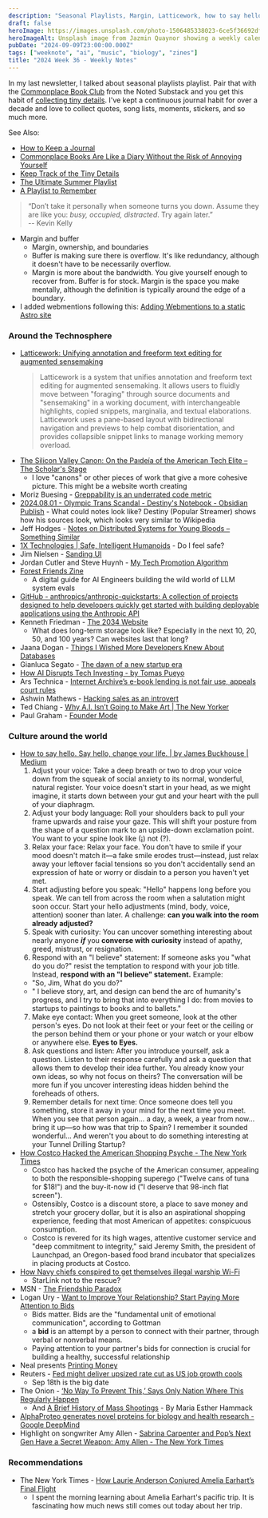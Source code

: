 ```yaml
---
description: "Seasonal Playlists, Margin, Latticework, how to say hello, AlphaProteo, and highlighting Amy Allen."
draft: false
heroImage: https://images.unsplash.com/photo-1506485338023-6ce5f36692df?ixlib=rb-4.0.3&ixid=M3wxMjA3fDB8MHxwaG90by1wYWdlfHx8fGVufDB8fHx8fA%3D%3D&auto=format&fit=crop&w=2370&q=80
heroImageAlt: Unsplash image from Jazmin Quaynor showing a weekly calendar
pubDate: "2024-09-09T23:00:00.000Z"
tags: ["weeknote", "ai", "music", "biology", "zines"]
title: "2024 Week 36 - Weekly Notes"
---
```


In my last newsletter, I talked about seasonal playlists playlist. Pair that with the [Commonplace Book Club](https://jillianhess.substack.com/p/the-commonplace-book-club-cbc-starts) from the Noted Substack and you get this habit of [collecting tiny details](https://www.nytimes.com/2020/09/11/at-home/newsletter.html?campaign_id=9&emc=edit_nn_20240831&instance_id=133108&nl=the-morning&regi_id=197092347&segment_id=176545&te=1&user_id=53888c42b17ce2b613ad43a8e73d64ef). I've kept a continuous journal habit for over a decade and love to collect quotes, song lists, moments, stickers, and so much more.

See Also:

- [How to Keep a Journal](https://www.nytimes.com/2021/11/02/magazine/journaling.html?campaign_id=9&emc=edit_nn_20240831&instance_id=133108&nl=the-morning&regi_id=197092347&segment_id=176545&te=1&user_id=53888c42b17ce2b613ad43a8e73d64ef)
- [Commonplace Books Are Like a Diary Without the Risk of Annoying Yourself](https://www.nytimes.com/2022/03/22/magazine/commonplace-books-recommendation.html?campaign_id=9&emc=edit_nn_20240831&instance_id=133108&nl=the-morning&regi_id=197092347&segment_id=176545&te=1&user_id=53888c42b17ce2b613ad43a8e73d64ef)
- [Keep Track of the Tiny Details](https://www.nytimes.com/2020/09/11/at-home/newsletter.html?campaign_id=9&emc=edit_nn_20240831&instance_id=133108&nl=the-morning&regi_id=197092347&segment_id=176545&te=1&user_id=53888c42b17ce2b613ad43a8e73d64ef)
- [The Ultimate Summer Playlist](https://www.nytimes.com/2022/08/20/briefing/the-ultimate-summer-playlist.html?campaign_id=9&emc=edit_nn_20240831&instance_id=133108&nl=the-morning&regi_id=197092347&segment_id=176545&te=1&user_id=53888c42b17ce2b613ad43a8e73d64ef)
- [A Playlist to Remember](https://www.nytimes.com/2024/08/31/briefing/a-playlist-to-remember.html)

> “Don’t take it personally when someone turns you down. Assume they are like you: _busy, occupied, distracted_. Try again later.”  
> -- Kevin Kelly

- Margin and buffer
  - Margin, ownership, and boundaries
  - Buffer is making sure there is overflow. It's like redundancy, although it doesn't have to be necessarily overflow.
  - Margin is more about the bandwidth. You give yourself enough to recover from. Buffer is for stock. Margin is the space you make mentally, although the definition is typically around the edge of a boundary.
- I added webmentions following this: [Adding Webmentions to a static Astro site](https://kld.dev/adding-webmentions/)

### Around the Technosphere

- [Latticework: Unifying annotation and freeform text editing for augmented sensemaking](https://www.matthewsiu.com/Latticework)
  > Latticework is a system that unifies annotation and freeform text editing for augmented sensemaking. It allows users to fluidly move between "foraging" through source documents and "sensemaking" in a working document, with interchangeable highlights, copied snippets, marginalia, and textual elaborations. Latticework uses a pane-based layout with bidirectional navigation and previews to help combat disorientation, and provides collapsible snippet links to manage working memory overload.
- [The Silicon Valley Canon: On the Paıdeía of the American Tech Elite – The Scholar's Stage](https://scholars-stage.org/the-silicon-valley-canon-on-the-paideia-of-the-american-tech-elite/)
  - I love "canons" or other pieces of work that give a more cohesive picture. This might be a website worth creating
- Moriz Buesing - [Greppability is an underrated code metric](https://morizbuesing.com/blog/greppability-code-metric/?utm_source=tldrwebdev)
- [2024.08.01 - Olympic Trans Scandal - Destiny's Notebook - Obsidian Publish](https://publish.obsidian.md/destiny/2024.08.01+-+Olympic+Trans+Scandal) - What could notes look like? Destiny (Popular Streamer) shows how his sources look, which looks very similar to Wikipedia
- Jeff Hodges - [Notes on Distributed Systems for Young Bloods – Something Similar](https://www.somethingsimilar.com/2013/01/14/notes-on-distributed-systems-for-young-bloods/)
- [1X Technologies | Safe, Intelligent Humanoids](https://www.1x.tech/?utm_source=www.theneurondaily.com&utm_medium=newsletter&utm_campaign=prompt-claude-like-a-pro&_bhlid=252fffc1213239d1765ee6e10b190e5e47d85f72) - Do I feel safe?
- Jim Nielsen - [Sanding UI](https://blog.jim-nielsen.com/2024/sanding-ui/)
- Jordan Cutler and Steve Huynh - [My Tech Promotion Algorithm](https://read.highgrowthengineer.com/p/my-tech-promotion-algorithm?utm_source=tldrwebdev)
- [Forest Friends Zine](https://forestfriends.tech/)
  - A digital guide for AI Engineers building the wild world of LLM system evals
- [GitHub - anthropics/anthropic-quickstarts: A collection of projects designed to help developers quickly get started with building deployable applications using the Anthropic API](https://github.com/anthropics/anthropic-quickstarts/?utm_source=tldrai)
- Kenneth Friedman - [The 2034 Website](https://kennethfriedman.org/thoughts/2019/the-2034-website/?utm_source=tldrnewsletter)
  - What does long-term storage look like? Especially in the next 10, 20, 50, and 100 years? Can websites last that long?
- Jaana Dogan - [Things I Wished More Developers Knew About Databases](https://rakyll.medium.com/things-i-wished-more-developers-knew-about-databases-2d0178464f78)
- Gianluca Segato - [The dawn of a new startup era](https://giansegato.com/essays/dawn-new-startup-era)
- [How AI Disrupts Tech Investing - by Tomas Pueyo](https://unchartedterritories.tomaspueyo.com/p/how-ai-disrupts-tech-investing?utm_source=tldrnewsletter)
- Ars Technica - [Internet Archive’s e-book lending is not fair use, appeals court rules](https://arstechnica.com/tech-policy/2024/09/internet-archives-e-book-lending-is-not-fair-use-appeals-court-rules/?utm_source=tldrnewsletter)
- Ashwin Mathews - [Hacking sales as an introvert](https://shwin.co/blog/hacking-sales-as-an-introvert)
- Ted Chiang - [Why A.I. Isn’t Going to Make Art | The New Yorker](https://www.newyorker.com/culture/the-weekend-essay/why-ai-isnt-going-to-make-art)
- Paul Graham - [Founder Mode](https://paulgraham.com/foundermode.html)

### Culture around the world

- [How to say hello. Say hello, change your life. | by James Buckhouse | Medium](https://buckhouse.medium.com/how-to-say-hello-bba906e235d3)
  1. Adjust your voice: Take a deep breath or two to drop your voice down from the squeak of social anxiety to its normal, wonderful, natural register. Your voice doesn't start in your head, as we might imagine, it starts down between your gut and your heart with the pull of your diaphragm.
  2. Adjust your body language: Roll your shoulders back to pull your frame upwards and raise your gaze. This will shift your posture from the shape of a question mark to an upside-down exclamation point. You want to your spine look like (¡) not (?).
  3. Relax your face: Relax your face. You don't have to smile if your mood doesn't match it—a fake smile erodes trust—instead, just relax away your leftover facial tensions so you don't accidentally send an expression of hate or worry or disdain to a person you haven't yet met.
  4. Start adjusting before you speak: "Hello" happens long before you speak. We can tell from across the room when a salutation might soon occur. Start your hello adjustments (mind, body, voice, attention) sooner than later. A challenge: **can you walk into the room already adjusted?**
  5. Speak with curiosity: You can uncover something interesting about nearly anyone **_if_** you **converse with curiosity** instead of apathy, greed, mistrust, or resignation.
  6. Respond with an "I believe" statement: If someone asks you "what do you do?" resist the temptation to respond with your job title. Instead, **respond with an "I believe" statement.** Example:
  - "So, Jim, What do you do?"
  - " I believe story, art, and design can bend the arc of humanity's progress, and I try to bring that into everything I do: from movies to startups to paintings to books and to ballets."
  7. Make eye contact: When you greet someone, look at the other person's eyes. Do not look at their feet or your feet or the ceiling or the person behind them or your phone or your watch or your elbow or anywhere else. **Eyes to Eyes.**
  8. Ask questions and listen: After you introduce yourself, ask a question. Listen to their response carefully and ask a question that allows them to develop their idea further. You already know your own ideas, so why not focus on theirs? The conversation will be more fun if you uncover interesting ideas hidden behind the foreheads of others.
  9. Remember details for next time: Once someone does tell you something, store it away in your mind for the next time you meet. When you see that person again… a day, a week, a year from now… bring it up—so how was that trip to Spain? I remember it sounded wonderful… And weren't you about to do something interesting at your Tunnel Drilling Startup?
- [How Costco Hacked the American Shopping Psyche - The New York Times](https://www.nytimes.com/2024/08/20/dining/costco.html/)
  - Costco has hacked the psyche of the American consumer, appealing to both the responsible-shopping superego ("Twelve cans of tuna for $18!") and the buy-it-now id ("I deserve that 98-inch flat screen").
  - Ostensibly, Costco is a discount store, a place to save money and stretch your grocery dollar, but it is also an aspirational shopping experience, feeding that most American of appetites: conspicuous consumption.
  - Costco is revered for its high wages, attentive customer service and "deep commitment to integrity," said Jeremy Smith, the president of Launchpad, an Oregon-based food brand incubator that specializes in placing products at Costco.
- [How Navy chiefs conspired to get themselves illegal warship Wi-Fi](https://www.navytimes.com/news/your-navy/2024/09/03/how-navy-chiefs-conspired-to-get-themselves-illegal-warship-wi-fi/?utm_source=tldrwebdev)
  - StarLink not to the rescue?
- MSN - [The Friendship Paradox](https://www.msn.com/en-us/news/us/the-friendship-paradox/ar-AA1pYCv1)
- Logan Ury - [Want to Improve Your Relationship? Start Paying More Attention to Bids](https://www.gottman.com/blog/want-to-improve-your-relationship-start-paying-more-attention-to-bids/)
  - Bids matter. Bids are the "fundamental unit of emotional communication", according to Gottman
  - a **bid** is an attempt by a person to connect with their partner, through verbal or nonverbal means.
  - Paying attention to your partner's bids for connection is crucial for building a healthy, successful relationship
- Neal presents [Printing Money](https://neal.fun/printing-money/)
- Reuters - [Fed might deliver upsized rate cut as US job growth cools](https://www.reuters.com/markets/rates-bonds/fed-seen-delivering-upsized-rate-cut-us-job-growth-cools-2024-09-06/)
  - Sep 18th is the big date
- The Onion - [‘No Way To Prevent This,’ Says Only Nation Where This Regularly Happen](https://theonion.com/no-way-to-prevent-this-says-only-nation-where-this-regularly-happens/)
  - And [A Brief History of Mass Shootings](http://behindthetower.org/a-brief-history-of-mass-shootings) - By Maria Esther Hammack
- [AlphaProteo generates novel proteins for biology and health research - Google DeepMind](https://deepmind.google/discover/blog/alphaproteo-generates-novel-proteins-for-biology-and-health-research/)
- Highlight on songwriter Amy Allen - [Sabrina Carpenter and Pop’s Next Gen Have a Secret Weapon: Amy Allen - The New York Times](https://www.nytimes.com/2024/09/03/arts/music/amy-allen-sabrina-carpenter.html?campaign_id=190&emc=edit_ufn_20240908&instance_id=133736&nl=from-the-times&regi_id=197092347&segment_id=177214&te=1&user_id=53888c42b17ce2b613ad43a8e73d64ef)

### Recommendations

- The New York Times - [How Laurie Anderson Conjured Amelia Earhart’s Final Flight](https://www.nytimes.com/2024/08/28/arts/music/laurie-anderson-amelia-earhart.html?campaign_id=9&emc=edit_nn_20240831&instance_id=133108&nl=the-morning&regi_id=197092347&segment_id=176545&te=1&user_id=53888c42b17ce2b613ad43a8e73d64ef)
  - I spent the morning learning about Amelia Earhart's pacific trip. It is fascinating how much news still comes out today about her trip.
